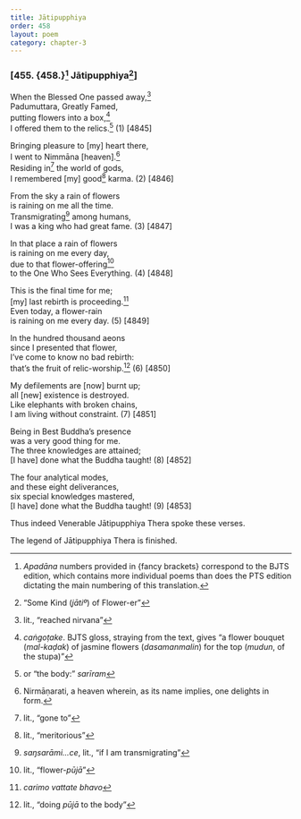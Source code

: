 ```yaml
---
title: Jātipupphiya
order: 458
layout: poem
category: chapter-3
---
```


### \[455. {458.}[^1] Jātipupphiya[^2]\]

When the Blessed One passed away,[^3]  
Padumuttara, Greatly Famed,  
putting flowers into a box,[^4]  
I offered them to the relics.[^5] (1) \[4845\]

Bringing pleasure to \[my\] heart there,  
I went to Nimmāna \[heaven\].[^6]  
Residing in[^7] the world of gods,  
I remembered \[my\] good[^8] karma. (2) \[4846\]

From the sky a rain of flowers  
is raining on me all the time.  
Transmigrating[^9] among humans,  
I was a king who had great fame. (3) \[4847\]

In that place a rain of flowers  
is raining on me every day,  
due to that flower-offering[^10]  
to the One Who Sees Everything. (4) \[4848\]

This is the final time for me;  
\[my\] last rebirth is proceeding.[^11]  
Even today, a flower-rain  
is raining on me every day. (5) \[4849\]

In the hundred thousand aeons  
since I presented that flower,  
I’ve come to know no bad rebirth:  
that’s the fruit of relic-worship.[^12] (6) \[4850\]

My defilements are \[now\] burnt up;  
all \[new\] existence is destroyed.  
Like elephants with broken chains,  
I am living without constraint. (7) \[4851\]

Being in Best Buddha’s presence  
was a very good thing for me.  
The three knowledges are attained;  
\[I have\] done what the Buddha taught! (8) \[4852\]

The four analytical modes,  
and these eight deliverances,  
six special knowledges mastered,  
\[I have\] done what the Buddha taught! (9) \[4853\]

Thus indeed Venerable Jātipupphiya Thera spoke these verses.

The legend of Jātipupphiya Thera is finished.

[^1]: *Apadāna* numbers provided in {fancy brackets} correspond to the BJTS edition, which contains more individual poems than does the PTS edition dictating the main numbering of this translation.

[^2]: “Some Kind (*jātiº*) of Flower-er”

[^3]: lit., “reached nirvana”

[^4]: *caṅgoṭake*. BJTS gloss, straying from the text, gives “a flower bouquet (*mal-kaḍak*) of jasmine flowers (*dasamanmalin*) for the top (*mudun*, of the stupa)”

[^5]: or “the body:” *sarīram*

[^6]: Nirmāṇarati, a heaven wherein, as its name implies, one delights in form.

[^7]: lit., “gone to”

[^8]: lit., “meritorious”

[^9]: *saŋsarāmi…ce*, lit., “if I am transmigrating”

[^10]: lit., “flower-*pūjā*”

[^11]: *carimo vattate bhavo*

[^12]: lit., “doing *pūjā* to the body”
